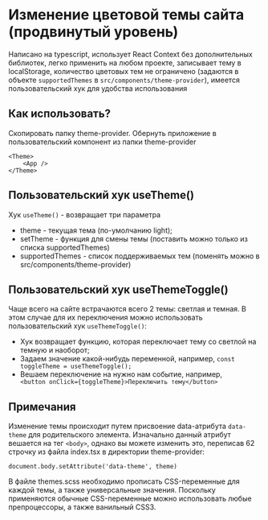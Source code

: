 # Изменение цветовой темы сайта (продвинутый уровень)

Написано на typescript, использует React Context без дополнительных библиотек, легко применить на любом проекте, записывает тему в localStorage, количество цветовых тем не ограничено (задаются в объекте `supportedThemes` в `src/components/theme-provider`), имеется пользовательский хук для удобства использования

## Как использовать?

Скопировать папку theme-provider.
Обернуть приложение в пользовательский компонент <Theme> из папки theme-provider

```
<Theme>
	<App />
</Theme>
```

## Пользовательский хук useTheme()

Хук `useTheme()` - возвращает три параметра

- theme - текущая тема (по-умолчанию light);
- setTheme - функция для смены темы (поставить можно только из списка supportedThemes)
- supportedThemes - список поддерживаемых тем (поменять можно в src/components/theme-provider)

## Пользовательский хук useThemeToggle()

Чаще всего на сайте встрачаются всего 2 темы: светлая и темная. В этом случае для их переключения можно использовать пользовательский хук `useThemeToggle()`:

- Хук возвращает функцию, которая переключает тему со светлой на темную и наоборот;
- Задаем значение какой-нибудь переменной, например, `const toggleTheme = useThemeToggle();`
- Вешаем переключение на нужно нам событие, например, `		<button	onClick={toggleTheme}>Переключить тему</button>`

## Примечания

Изменение темы происходит путем присвоение data-атрибута `data-theme` для родительского элемента. Изначально данный атрибут вешается на тег `<body>`, однако вы можете изменить это, переписав 62 строчку из файла index.tsx в директории theme-provider:

`document.body.setAttribute('data-theme', theme)`

В файле themes.scss необходимо прописать CSS-переменные для каждой темы, а также универсальные значения. Поскольку применяются обычные CSS-переменные можно использовать любые препроцессоры, а также ванильный CSS3.
